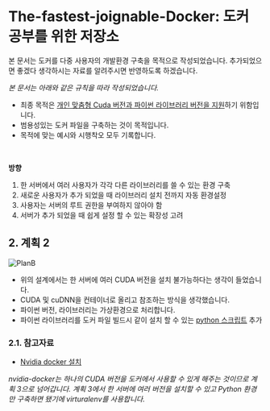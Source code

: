 # The-fastest-joignable-Docker: 도커 공부를 위한 저장소
본 문서는 도커를 다중 사용자의 개발환경 구축을 목적으로 작성되었습니다.
추가되었으면 좋겠다 생각하시는 자료를 알려주시면 반영하도록 하겠습니다.

_본 문서는 아래와 같은 규칙을 따라 작성되었습니다._
- 최종 목적은 <U>개인 맞춤형 Cuda 버전과 파이썬 라이브러리 버전을 지원</U>하기 위함입니다.
- 범용성있는 도커 파일을 구축하는 것이 목적입니다.
- 목적에 맞는 예시와 시행착오 모두 기록합니다.
<br/>

**방향**
1. 한 서버에서 여러 사용자가 각각 다른 라이브러리를 쓸 수 있는 환경 구축
2. 새로운 사용자가 추가 되었을 때 라이브러리 설치 전까지 자동 환경설정
3. 사용자는 서버의 루트 권한을 부여하지 않아야 함
4. 서버가 추가 되었을 때 쉽게 설정 할 수 있는 확장성 고려

## 2. 계획 2
![PlanB](./planB/PlanB.PNG)
- 위의 설계에서는 한 서버에 여러 CUDA 버전을 설치 불가능하다는 생각이 들었습니다.
- CUDA 및 cuDNN을 컨테이너로 올리고 참조하는 방식을 생각했습니다.
- 파이썬 버전, 라이브러리는 가상환경으로 처리합니다.
- 파이썬 라이브러리를 도커 파일 빌드시 같이 설치 할 수 있는 [python 스크립트](./DF_maker.ipynb) 추가

### 2.1. 참고자료
- [Nvidia docker 설치](https://tobelinuxer.tistory.com/27)<br/>

_nvidia-docker는 하나의 CUDA 버전을 도커에서 사용할 수 있게 해주는 것이므로 계획 3으로 넘어갑니다._
_계획 3에서 한 서버에 여러 버전을 설치할 수 있고 Python 환경만 구축하면 됐기에 virturalenv를 사용합니다._